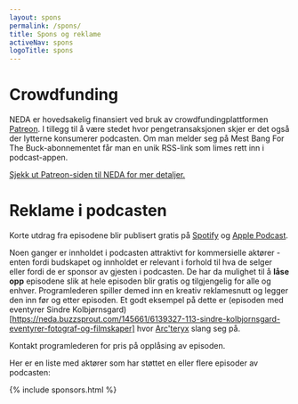 ```yaml
---
layout: spons
permalink: /spons/
title: Spons og reklame
activeNav: spons
logoTitle: spons
---
```


# Crowdfunding
NEDA er hovedsakelig finansiert ved bruk av crowdfundingplattformen [Patreon](https://www.patreon.com/nedaproject). I tillegg til å være stedet hvor pengetransaksjonen skjer er det også der lytterne konsumerer podcasten. Om man melder seg på Mest Bang For The Buck-abonnementet får man en unik RSS-link som limes rett inn i podcast-appen. 

[Sjekk ut Patreon-siden til NEDA for mer detaljer.](https://www.patreon.com/nedaproject)

# Reklame i podcasten
Korte utdrag fra episodene blir publisert gratis på [Spotify](https://open.spotify.com/show/1s8OvAXNcqRa6oncqakhdg?si=QGVJzUrwQhKt5_lMDfp0Hw) og [Apple Podcast](https://podcasts.apple.com/no/podcast/n%C3%A5-er-det-alvor/id1332829214). 

Noen ganger er innholdet i podcasten attraktivt for kommersielle aktører - enten fordi budskapet og innholdet er relevant i forhold til hva de selger eller fordi de er sponsor av gjesten i podcasten. De har da mulighet til å **låse opp** episodene slik at hele episoden blir gratis og tilgjengelig for alle og enhver. Programlederen spiller demed inn en kreativ reklamesnutt og legger den inn før og etter episoden. Et godt eksempel på dette er (episoden med eventyrer Sindre Kolbjørnsgard)[https://neda.buzzsprout.com/145661/6139327-113-sindre-kolbjornsgard-eventyrer-fotograf-og-filmskaper] hvor [Arc'teryx](https://arcteryx.com/no/no/) slang seg på.

Kontakt programlederen for pris på opplåsing av episoden.

Her er en liste med aktører som har støttet en eller flere episoder av podcasten:

{% include sponsors.html %}